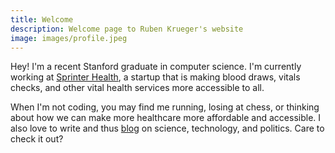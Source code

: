 ```yaml
---
title: Welcome
description: Welcome page to Ruben Krueger's website
image: images/profile.jpeg
---
```


Hey! I'm a recent Stanford graduate in computer science. I'm currently working at [Sprinter Health](https://www.sprinterhealth.com/), a startup that is making blood draws, vitals checks, and other vital health services more accessible to all.

When I'm not coding, you may find me running, losing at chess, or thinking about how we can make more healthcare more affordable and accessible. I also love to write and thus [blog](/posts) on science, technology, and politics. Care to check it out?
